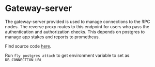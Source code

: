 # Gateway-server

The gateway-server provided is used to manage connections to the RPC nodes. The
reverse proxy routes to this endpoint for users who pass the authentication and
authorization checks. This depends on postgres to manage app stakes and reports
to prometheus.

Find source code [here](https://github.com/pokt-network/gateway-server).

Run `fly postgres attach` to get environment variable to set as
`DB_CONNECTION_URL`
